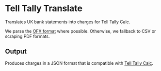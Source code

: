 # Tell Tally Translate

Translates UK bank statements into charges for Tell Tally Calc.

We parse the [OFX format](http://www.ofx.org/) where possible. Otherwise, we fallback to CSV or scraping PDF formats.

## Output

Produces charges in a JSON format that is compatible with [Tell Tally Calc](https://github.com/ezodude/tt-calc#readme).